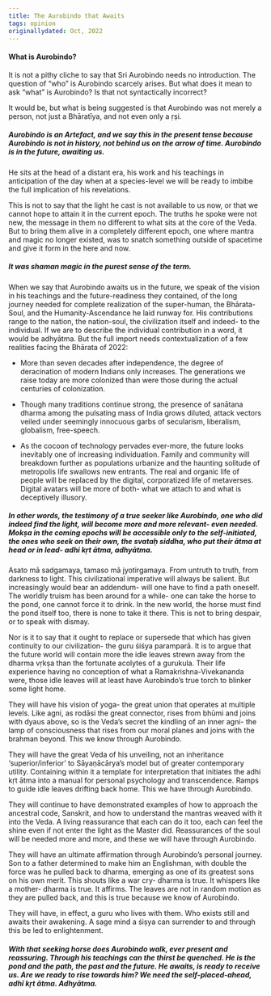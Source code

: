 ```yaml
---
title: The Aurobindo that Awaits
tags: opinion
originallydated: Oct, 2022
---
```


#### What is Aurobindo?

It is not a pithy cliche to say that Sri Aurobindo needs no introduction. The question of “who” is Aurobindo scarcely arises. But what does it mean to ask “what” is Aurobindo? Is that not syntactically incorrect?

It would be, but what is being suggested is that Aurobindo was not merely a person, not just a Bhāratīya, and not even only a ṛṣi.

##### Aurobindo is an Artefact, and we say this in the present tense because Aurobindo is not in history, not behind us on the arrow of time. Aurobindo is in the future, awaiting us.

He sits at the head of a distant era, his work and his teachings in anticipation of the day when at a species-level we will be ready to imbibe the full implication of his revelations.

This is not to say that the light he cast is not available to us now, or that we cannot hope to attain it in the current epoch. The truths he spoke were not new, the message in them no different to what sits at the core of the Veda. But to bring them alive in a completely different epoch, one where mantra and magic no longer existed, was to snatch something outside of spacetime and give it form in the here and now.

##### It was shaman magic in the purest sense of the term.

When we say that Aurobindo awaits us in the future, we speak of the vision in his teachings and the future-readiness they contained, of the long journey needed for complete realization of the super-human, the Bhārata-Soul, and the Humanity-Ascendance he laid runway for. His contributions range to the nation, the nation-soul, the civilization itself and indeed- to the individual. If we are to describe the individual contribution in a word, it would be adhyātma. But the full import needs contextualization of a few realities facing the Bhārata of 2022:

- More than seven decades after independence, the degree of deracination of modern Indians only increases. The generations we raise today are more colonized than were those during the actual centuries of colonization.

- Though many traditions continue strong, the presence of sanātana dharma among the pulsating mass of India grows diluted, attack vectors veiled under seemingly innocuous garbs of secularism, liberalism, globalism, free-speech.

- As the cocoon of technology pervades ever-more, the future looks inevitably one of increasing individuation. Family and community will breakdown further as populations urbanize and the haunting solitude of metropolis life swallows new entrants. The real and organic life of people will be replaced by the digital, corporatized life of metaverses. Digital avatars will be more of both- what we attach to and what is deceptively illusory.

##### In other words, the testimony of a true seeker like Aurobindo, one who did indeed find the light, will become more and more relevant- even needed. Mokṣa in the coming epochs will be accessible only to the self-initiated, the ones who seek on their own, the svataḥ siddha, who put their ātma at head or in lead- adhi kṛt ātma, adhyātma.

Asato mā sadgamaya, tamaso mā jyotirgamaya. From untruth to truth, from darkness to light. This civilizational imperative will always be salient. But increasingly would bear an addendum- will one have to find a path oneself. The worldly truism has been around for a while- one can take the horse to the pond, one cannot force it to drink. In the new world, the horse must find the pond itself too, there is none to take it there. This is not to bring despair, or to speak with dismay.

Nor is it to say that it ought to replace or supersede that which has given continuity to our civilization- the guru śiśya paramparā. It is to argue that the future world will contain more the idle leaves strewn away from the dharma vṛkṣa than the fortunate acolytes of a gurukula. Their life experience having no conception of what a Ramakrishna-Vivekananda were, those idle leaves will at least have Aurobindo’s true torch to blinker some light home.

They will have his vision of yoga- the great union that operates at multiple levels. Like agni, as rodāsi the great connector, rises from bhūmi and joins with dyaus above, so is the Veda’s secret the kindling of an inner agni- the lamp of consciousness that rises from our moral planes and joins with the brahman beyond. This we know through Aurobindo.

They will have the great Veda of his unveiling, not an inheritance ‘superior/inferior’ to Sāyaṇācārya’s model but of greater contemporary utility. Containing within it a template for interpretation that initiates the adhi kṛt ātma into a manual for personal psychology and transcendence. Ramps to guide idle leaves drifting back home. This we have through Aurobindo.

They will continue to have demonstrated examples of how to approach the ancestral code, Sanskrit, and how to understand the mantras weaved with it into the Veda. A living reassurance that each can do it too, each can feel the shine even if not enter the light as the Master did. Reassurances of the soul will be needed more and more, and these we will have through Aurobindo.

They will have an ultimate affirmation through Aurobindo’s personal journey. Son to a father determined to make him an Englishman, with double the force was he pulled back to dharma, emerging as one of its greatest sons on his own merit. This shouts like a war cry- dharma is true. It whispers like a mother- dharma is true. It affirms. The leaves are not in random motion as they are pulled back, and this is true because we know of Aurobindo.

They will have, in effect, a guru who lives with them. Who exists still and awaits their awakening. A sage mind a śiṣya can surrender to and through this be led to enlightenment.

##### With that seeking horse does Aurobindo walk, ever present and reassuring. Through his teachings can the thirst be quenched. He is the pond and the path, the past and the future. He awaits, is ready to receive us. Are we ready to rise towards him? We need the self-placed-ahead, adhī kṛt ātma. Adhyātma. 
